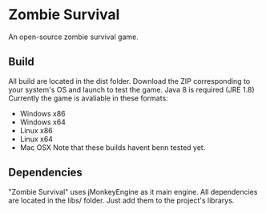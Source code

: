 # Zombie Survival
An open-source zombie survival game.

## Build
All build are located in the dist folder. Download the ZIP corresponding to your system's OS and launch to test the game. Java 8 is required (JRE 1.8)
Currently the game is avaliable in these formats:
- Windows x86
- Windows x64
- Linux x86
- Linux x64
- Mac OSX
Note that these builds havent benn tested yet.

## Dependencies
"Zombie Survival" uses jMonkeyEngine as it main engine. All dependencies are located in the libs/ folder. Just add them to the project's librarys.
